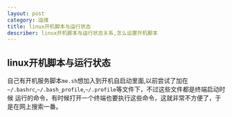 ```yaml
---
layout: post
category: 运维
title: linux开机脚本与运行状态
describer: linux开机脚本与运行状态关系,怎么设置开机脚本
---
```


## linux开机脚本与运行状态


自己有开机服务脚本`me.sh`想加入到开机自启动里面,以前尝试了加在 `~/.bashrc`,`~/.bash_profile`,`~/.profile`等文件下，不过这些文件都是终端启动时候
运行的命令，有时候打开一个终端也要执行这些命令，这就非常不方便了，于是在网上搜索一番。


